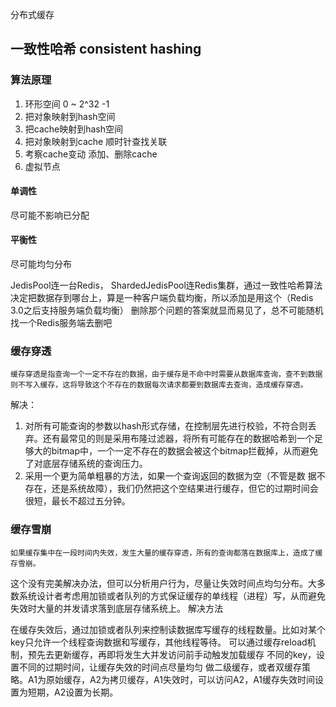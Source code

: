 
分布式缓存

## 一致性哈希 consistent hashing

### 算法原理

1.	环形空间  0 ~ 2^32 -1  
2.	把对象映射到hash空间
3.	把cache映射到hash空间
4.	把对象映射到cache	  顺时针查找关联
5.	考察cache变动  添加、删除cache
6.	虚拟节点

#### 单调性
尽可能不影响已分配

#### 平衡性
尽可能均匀分布

JedisPool连一台Redis，
ShardedJedisPool连Redis集群，通过一致性哈希算法决定把数据存到哪台上，算是一种客户端负载均衡，所以添加是用这个（Redis 3.0之后支持服务端负载均衡）
删除那个问题的答案就显而易见了，总不可能随机找一个Redis服务端去删吧

### 缓存穿透

	缓存穿透是指查询一个一定不存在的数据，由于缓存是不命中时需要从数据库查询，查不到数据则不写入缓存，这将导致这个不存在的数据每次请求都要到数据库去查询，造成缓存穿透。

解决：
1.	对所有可能查询的参数以hash形式存储，在控制层先进行校验，不符合则丢弃。还有最常见的则是采用布隆过滤器，将所有可能存在的数据哈希到一个足够大的bitmap中，一个一定不存在的数据会被这个bitmap拦截掉，从而避免了对底层存储系统的查询压力。
2.	采用一个更为简单粗暴的方法，如果一个查询返回的数据为空（不管是数 据不存在，还是系统故障），我们仍然把这个空结果进行缓存，但它的过期时间会很短，最长不超过五分钟。

### 缓存雪崩

	如果缓存集中在一段时间内失效，发生大量的缓存穿透，所有的查询都落在数据库上，造成了缓存雪崩。

这个没有完美解决办法，但可以分析用户行为，尽量让失效时间点均匀分布。大多数系统设计者考虑用加锁或者队列的方式保证缓存的单线程（进程）写，从而避免失效时大量的并发请求落到底层存储系统上。
解决方法

在缓存失效后，通过加锁或者队列来控制读数据库写缓存的线程数量。比如对某个key只允许一个线程查询数据和写缓存，其他线程等待。
可以通过缓存reload机制，预先去更新缓存，再即将发生大并发访问前手动触发加载缓存
不同的key，设置不同的过期时间，让缓存失效的时间点尽量均匀
做二级缓存，或者双缓存策略。A1为原始缓存，A2为拷贝缓存，A1失效时，可以访问A2，A1缓存失效时间设置为短期，A2设置为长期。


